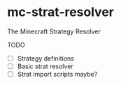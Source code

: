 # mc-strat-resolver
The Minecraft Strategy Resolver

TODO
- [ ] Strategy definitions
- [ ] Basic strat resolver
- [ ] Strat import scripts maybe?